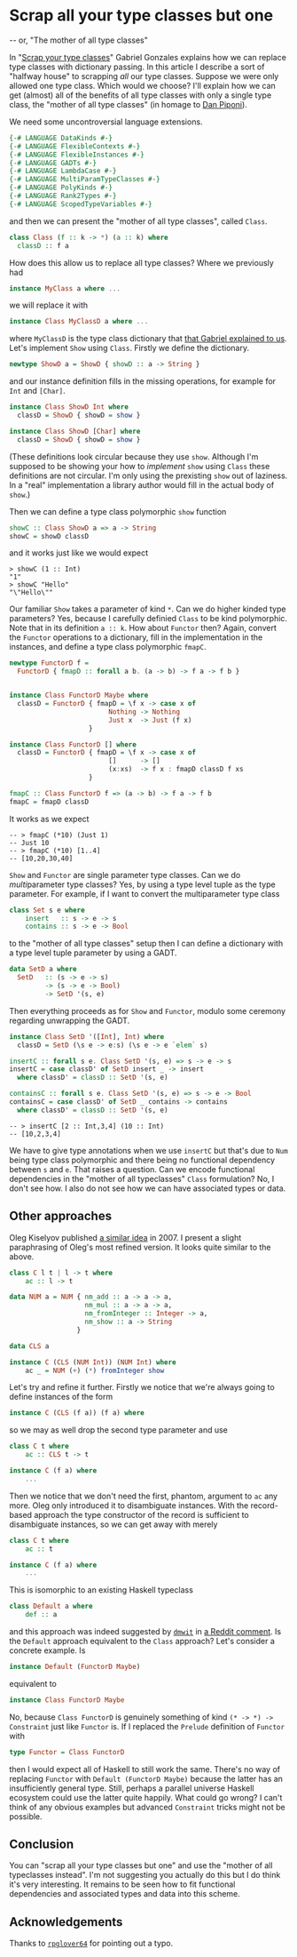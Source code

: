 # Scrap all your type classes but one

-- or, "The mother of all type classes"

In "[Scrap your type
classes](http://www.haskellforall.com/2012/05/scrap-your-type-classes.html)"
Gabriel Gonzales explains how we can replace type classes with
dictionary passing.  In this article I describe a sort of "halfway
house" to scrapping *all* our type classes.  Suppose we were only
allowed one type class.  Which would we choose?  I'll explain how we
can get (almost) all of the benefits of all type classes with only a
single type class, the "mother of all type classes" (in homage to [Dan
Piponi](http://blog.sigfpe.com/2008/12/mother-of-all-monads.html)).

We need some uncontroversial language extensions.

```haskell
{-# LANGUAGE DataKinds #-}
{-# LANGUAGE FlexibleContexts #-}
{-# LANGUAGE FlexibleInstances #-}
{-# LANGUAGE GADTs #-}
{-# LANGUAGE LambdaCase #-}
{-# LANGUAGE MultiParamTypeClasses #-}
{-# LANGUAGE PolyKinds #-}
{-# LANGUAGE Rank2Types #-}
{-# LANGUAGE ScopedTypeVariables #-}
```

and then we can present the "mother of all type classes", called
`Class`.

```haskell
class Class (f :: k -> *) (a :: k) where
  classD :: f a
```

How does this allow us to replace all type classes?  Where we
previously had

```haskell
instance MyClass a where ...
```

we will replace it with

```haskell
instance Class MyClassD a where ...
```

where `MyClassD` is the type class dictionary that [that Gabriel
explained to
us](http://www.haskellforall.com/2012/05/scrap-your-type-classes.html).
Let's implement `Show` using `Class`.  Firstly we define the
dictionary.

```haskell
newtype ShowD a = ShowD { showD :: a -> String }
```

and our instance definition fills in the missing operations, for
example for `Int` and `[Char]`.

```haskell
instance Class ShowD Int where
  classD = ShowD { showD = show }

instance Class ShowD [Char] where
  classD = ShowD { showD = show }
```

(These definitions look circular because they use `show`.  Although
I'm supposed to be showing your how to *implement* `show` using
`Class` these definitions are not circular.  I'm only using the
prexisting `show` out of laziness.  In a "real" implementation a
library author would fill in the actual body of `show`.)

Then we can define a type class polymorphic `show` function

```haskell
showC :: Class ShowD a => a -> String
showC = showD classD
```

and it works just like we would expect

```
> showC (1 :: Int)
"1"
> showC "Hello"
"\"Hello\""
```

Our familiar `Show` takes a parameter of kind `*`.  Can we do higher
kinded type parameters?  Yes, because I carefully definied `Class` to
be kind polymorphic.  Note that in its definition `a :: k`.  How
about `Functor` then?  Again, convert the `Functor` operations to a
dictionary, fill in the implementation in the instances, and define a
type class polymorphic `fmapC`.

```haskell
newtype FunctorD f =
  FunctorD { fmapD :: forall a b. (a -> b) -> f a -> f b }


instance Class FunctorD Maybe where
  classD = FunctorD { fmapD = \f x -> case x of
                         Nothing -> Nothing
                         Just x  -> Just (f x)
                    }

instance Class FunctorD [] where
  classD = FunctorD { fmapD = \f x -> case x of
                         []      -> []
                         (x:xs)  -> f x : fmapD classD f xs
                    }

fmapC :: Class FunctorD f => (a -> b) -> f a -> f b
fmapC = fmapD classD
```

It works as we expect

```
-- > fmapC (*10) (Just 1)
-- Just 10
-- > fmapC (*10) [1..4]
-- [10,20,30,40]
```

`Show` and `Functor` are single parameter type classes.  Can we do
*multi*parameter type classes?  Yes, by using a type level tuple as the
type parameter.  For example, if I want to convert the multiparameter
type class

```haskell
class Set s e where
    insert   :: s -> e -> s
    contains :: s -> e -> Bool
```

to the "mother of all type classes" setup then I can define a
dictionary with a type level tuple parameter by using a GADT.

```haskell
data SetD a where
  SetD   :: (s -> e -> s)
         -> (s -> e -> Bool)
         -> SetD '(s, e)
```

Then everything proceeds as for `Show` and `Functor`, modulo some
ceremony regarding unwrapping the GADT.

```haskell
instance Class SetD '([Int], Int) where
  classD = SetD (\s e -> e:s) (\s e -> e `elem` s)

insertC :: forall s e. Class SetD '(s, e) => s -> e -> s
insertC = case classD' of SetD insert _ -> insert
  where classD' = classD :: SetD '(s, e)

containsC :: forall s e. Class SetD '(s, e) => s -> e -> Bool
containsC = case classD' of SetD _ contains -> contains
  where classD' = classD :: SetD '(s, e)
```

```
-- > insertC [2 :: Int,3,4] (10 :: Int)
-- [10,2,3,4]
```

We have to give type annotations when we use `insertC` but that's due
to `Num` being type class polymorphic and there being no functional
dependency between `s` and `e`.  That raises a question.  Can we
encode functional dependencies in the "mother of all typeclasses"
`Class` formulation?  No, I don't see how.  I also do not see how we
can have associated types or data.

## Other approaches

Oleg Kiselyov published [a similar
idea](https://mail.haskell.org/pipermail/haskell/2007-March/019181.html)
in 2007.  I present a slight paraphrasing of Oleg's most refined
version.  It looks quite similar to the above.

```haskell
class C l t | l -> t where
    ac :: l -> t

data NUM a = NUM { nm_add :: a -> a -> a,
                   nm_mul :: a -> a -> a,
                   nm_fromInteger :: Integer -> a,
                   nm_show :: a -> String
                 }

data CLS a

instance C (CLS (NUM Int)) (NUM Int) where
    ac _ = NUM (+) (*) fromInteger show
```

Let's try and refine it further.  Firstly we notice that we're always
going to define instances of the form

```haskell
instance C (CLS (f a)) (f a) where
```

so we may as well drop the second type parameter and use

```haskell
class C t where
    ac :: CLS t -> t

instance C (f a) where
    ...
```

Then we notice that we don't need the first, phantom, argument to `ac`
any more.  Oleg only introduced it to disambiguate instances.  With
the record-based approach the type constructor of the record is
sufficient to disambiguate instances, so we can get away with merely

```haskell
class C t where
    ac :: t

instance C (f a) where
    ...
```

This is isomorphic to an existing Haskell typeclass

```haskell
class Default a where
    def :: a
```

and this approach was indeed suggested by
[`dmwit`](https://www.reddit.com/user/dmwit) in [a Reddit
comment](https://www.reddit.com/r/haskell/comments/78047z/scrap_all_your_typeclasses_but_one/doq9ldl/).
Is the `Default` approach equivalent to the `Class` approach?  Let's
consider a concrete example.  Is

```haskell
instance Default (FunctorD Maybe)
```

equivalent to

```haskell
instance Class FunctorD Maybe
```

No, because `Class FunctorD` is genuinely something of kind `(* -> *)
-> Constraint` just like `Functor` is. If I replaced the `Prelude`
definition of `Functor` with

```haskell
type Functor = Class FunctorD
```

then I would expect all of Haskell to still work the same.  There's no
way of replacing `Functor` with `Default (FunctorD Maybe)` because the
latter has an insufficiently general type.  Still, perhaps a parallel
universe Haskell ecosystem could use the latter quite happily.  What
could go wrong?  I can't think of any obvious examples but advanced
`Constraint` tricks might not be possible.

## Conclusion

You can "scrap all your type classes but one" and use the "mother of
all typeclasses instead".  I'm not suggesting you actually do this but
I do think it's very interesting.  It remains to be seen how to fit
functional dependencies and associated types and data into this
scheme.

## Acknowledgements

Thanks to [`rpglover64`](https://www.reddit.com/user/rpglover64) for
pointing out a typo.
